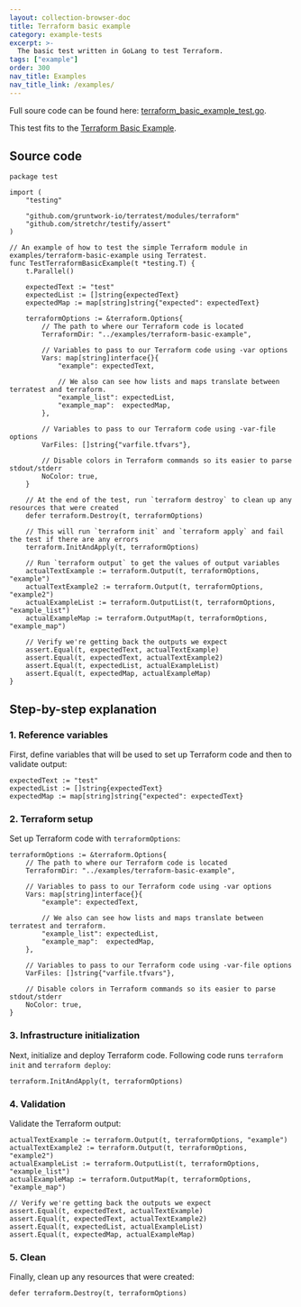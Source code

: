 ```yaml
---
layout: collection-browser-doc
title: Terraform basic example
category: example-tests
excerpt: >-
  The basic test written in GoLang to test Terraform.
tags: ["example"]
order: 300
nav_title: Examples
nav_title_link: /examples/
---
```


Full soure code can be found here: [terraform_basic_example_test.go](https://github.com/gruntwork-io/terratest/blob/master/test/terraform_basic_example_test.go).

This test fits to the [Terraform Basic Example]({{site.baseurl}}/examples/infrastructure-as-code-examples/basic-terraform/).

## Source code

```
package test

import (
	"testing"

	"github.com/gruntwork-io/terratest/modules/terraform"
	"github.com/stretchr/testify/assert"
)

// An example of how to test the simple Terraform module in examples/terraform-basic-example using Terratest.
func TestTerraformBasicExample(t *testing.T) {
	t.Parallel()

	expectedText := "test"
	expectedList := []string{expectedText}
	expectedMap := map[string]string{"expected": expectedText}

	terraformOptions := &terraform.Options{
		// The path to where our Terraform code is located
		TerraformDir: "../examples/terraform-basic-example",

		// Variables to pass to our Terraform code using -var options
		Vars: map[string]interface{}{
			"example": expectedText,

			// We also can see how lists and maps translate between terratest and terraform.
			"example_list": expectedList,
			"example_map":  expectedMap,
		},

		// Variables to pass to our Terraform code using -var-file options
		VarFiles: []string{"varfile.tfvars"},

		// Disable colors in Terraform commands so its easier to parse stdout/stderr
		NoColor: true,
	}

	// At the end of the test, run `terraform destroy` to clean up any resources that were created
	defer terraform.Destroy(t, terraformOptions)

	// This will run `terraform init` and `terraform apply` and fail the test if there are any errors
	terraform.InitAndApply(t, terraformOptions)

	// Run `terraform output` to get the values of output variables
	actualTextExample := terraform.Output(t, terraformOptions, "example")
	actualTextExample2 := terraform.Output(t, terraformOptions, "example2")
	actualExampleList := terraform.OutputList(t, terraformOptions, "example_list")
	actualExampleMap := terraform.OutputMap(t, terraformOptions, "example_map")

	// Verify we're getting back the outputs we expect
	assert.Equal(t, expectedText, actualTextExample)
	assert.Equal(t, expectedText, actualTextExample2)
	assert.Equal(t, expectedList, actualExampleList)
	assert.Equal(t, expectedMap, actualExampleMap)
}
```

## Step-by-step explanation

### 1. Reference variables

First, define variables that will be used to set up Terraform code and then to validate output:

```
expectedText := "test"
expectedList := []string{expectedText}
expectedMap := map[string]string{"expected": expectedText}
```

### 2. Terraform setup

Set up Terraform code with `terraformOptions`:

```
terraformOptions := &terraform.Options{
	// The path to where our Terraform code is located
	TerraformDir: "../examples/terraform-basic-example",

	// Variables to pass to our Terraform code using -var options
	Vars: map[string]interface{}{
		"example": expectedText,

		// We also can see how lists and maps translate between terratest and terraform.
		"example_list": expectedList,
		"example_map":  expectedMap,
	},

	// Variables to pass to our Terraform code using -var-file options
	VarFiles: []string{"varfile.tfvars"},

	// Disable colors in Terraform commands so its easier to parse stdout/stderr
	NoColor: true,
}
```

### 3. Infrastructure initialization

Next, initialize and deploy Terraform code. Following code runs `terraform init` and `terraform deploy`:

```
terraform.InitAndApply(t, terraformOptions)
```

### 4. Validation

Validate the Terraform output:

```
actualTextExample := terraform.Output(t, terraformOptions, "example")
actualTextExample2 := terraform.Output(t, terraformOptions, "example2")
actualExampleList := terraform.OutputList(t, terraformOptions, "example_list")
actualExampleMap := terraform.OutputMap(t, terraformOptions, "example_map")

// Verify we're getting back the outputs we expect
assert.Equal(t, expectedText, actualTextExample)
assert.Equal(t, expectedText, actualTextExample2)
assert.Equal(t, expectedList, actualExampleList)
assert.Equal(t, expectedMap, actualExampleMap)
```

### 5. Clean

Finally, clean up any resources that were created:

```
defer terraform.Destroy(t, terraformOptions)
```
